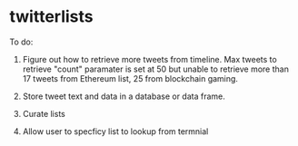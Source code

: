# twitterlists

To do: 

1. Figure out how to retrieve more tweets from timeline. Max tweets to retrieve "count" paramater is set at 50 but unable to retrieve more than 17 tweets from Ethereum list, 25 from blockchain gaming.

2. Store tweet text and data in a database or data frame.

3. Curate lists

4. Allow user to specficy list to lookup from termnial
